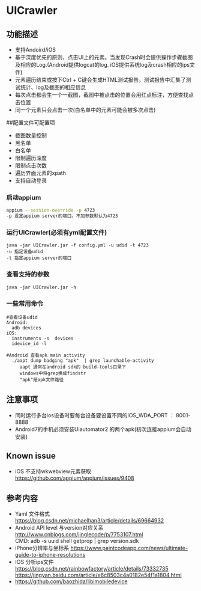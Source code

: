 # UICrawler

## 功能描述
* 支持Andoird/iOS
* 基于深度优先的原则，点击UI上的元素。当发现Crash时会提供操作步骤截图及相应的Log.(Android提供logcat的log. iOS提供系统log及crash相应的ips文件)
* 元素遍历结束或按下Ctrl + C键会生成HTML测试报告。测试报告中汇集了测试统计、log及截图的相应信息  
* 每次点击都会生一个一截图，截图中被点击的位置会用红点标注，方便查找点击位置
* 同一个元素只会点击一次(白名单中的元素可能会被多次点击)



##配置文件可配置项
* 截图数量控制
* 黑名单
* 白名单
* 限制遍历深度
* 限制点击次数
* 遍历界面元素的xpath
* 支持自动登录 


### 启动appium
```bash
appium --session-override -p 4723
-p 设定appium server的端口。不加参数默认为4723
```

### 运行UICrawler(必须有yml配置文件)
```aidl
java -jar UICrawler.jar -f config.yml -u udid -t 4723
-u 指定设备udid
-t 指定appium server的端口
```

### 查看支持的参数
```aidl
java -jar UICrawler.jar -h
```

### 一些常用命令
```
#查看设备udid
Android:
  adb devices
iOS:
  instruments -s  devices
  idevice_id -l
  
#Android 查看apk main activity
  ./aapt dump badging "apk"  | grep launchable-activity
     aapt 通常在android sdk的 build-tools目录下
     windows中将grep换成findstr
     "apk"是apk文件路径
```

## 注意事项
* 同时运行多台ios设备时要每台设备要设置不同的IOS_WDA_PORT ： 8001-8888
* Android7的手机必须安装Uiautomator2 的两个apk(初次连接appium会自动安装)

## Known issue
* iOS 不支持wkwebview元素获取 https://github.com/appium/appium/issues/9408


## 参考内容
* Yaml 文件格式 https://blog.csdn.net/michaelhan3/article/details/69664932 
* Android API level 与version对应关系 http://www.cnblogs.com/jinglecode/p/7753107.html  
    CMD: adb -s uuid shell getprop | grep version.sdk
* iPhone分辨率与坐标系 https://www.paintcodeapp.com/news/ultimate-guide-to-iphone-resolutions
* IOS 分析ips文件 https://blog.csdn.net/rainbowfactory/article/details/73332735
    https://jingyan.baidu.com/article/e6c8503c4a0182e54f1a1804.html
* https://github.com/baozhida/libimobiledevice
        
